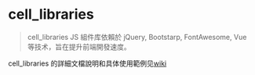 # cell_libraries
> cell_libraries JS 組件库依賴於 jQuery, Bootstarp, FontAwesome, Vue 等技术，旨在提升前端開發速度。

cell_libraries 的詳細文檔說明和具体使用範例见[wiki](https://github.com/Lruihao/cell_libraries/wiki)